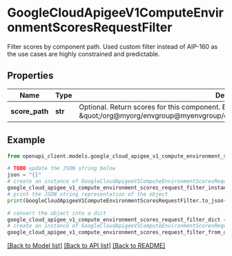 # GoogleCloudApigeeV1ComputeEnvironmentScoresRequestFilter

Filter scores by component path. Used custom filter instead of AIP-160 as the use cases are highly constrained and predictable.

## Properties

Name | Type | Description | Notes
------------ | ------------- | ------------- | -------------
**score_path** | **str** | Optional. Return scores for this component. Example: \&quot;/org@myorg/envgroup@myenvgroup/env@myenv/proxies/proxy@myproxy/source\&quot; | [optional] 

## Example

```python
from openapi_client.models.google_cloud_apigee_v1_compute_environment_scores_request_filter import GoogleCloudApigeeV1ComputeEnvironmentScoresRequestFilter

# TODO update the JSON string below
json = "{}"
# create an instance of GoogleCloudApigeeV1ComputeEnvironmentScoresRequestFilter from a JSON string
google_cloud_apigee_v1_compute_environment_scores_request_filter_instance = GoogleCloudApigeeV1ComputeEnvironmentScoresRequestFilter.from_json(json)
# print the JSON string representation of the object
print(GoogleCloudApigeeV1ComputeEnvironmentScoresRequestFilter.to_json())

# convert the object into a dict
google_cloud_apigee_v1_compute_environment_scores_request_filter_dict = google_cloud_apigee_v1_compute_environment_scores_request_filter_instance.to_dict()
# create an instance of GoogleCloudApigeeV1ComputeEnvironmentScoresRequestFilter from a dict
google_cloud_apigee_v1_compute_environment_scores_request_filter_from_dict = GoogleCloudApigeeV1ComputeEnvironmentScoresRequestFilter.from_dict(google_cloud_apigee_v1_compute_environment_scores_request_filter_dict)
```
[[Back to Model list]](../README.md#documentation-for-models) [[Back to API list]](../README.md#documentation-for-api-endpoints) [[Back to README]](../README.md)


